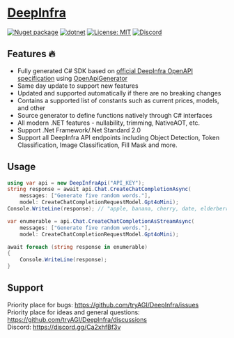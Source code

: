 # [DeepInfra](https://deepinfra.com/docs/deep_infra_api)

[![Nuget package](https://img.shields.io/nuget/vpre/DeepInfra)](https://www.nuget.org/packages/DeepInfra/)
[![dotnet](https://github.com/tryAGI/DeepInfra/actions/workflows/dotnet.yml/badge.svg?branch=main)](https://github.com/tryAGI/DeepInfra/actions/workflows/dotnet.yml)
[![License: MIT](https://img.shields.io/github/license/tryAGI/DeepInfra)](https://github.com/tryAGI/DeepInfra/blob/main/LICENSE.txt)
[![Discord](https://img.shields.io/discord/1115206893015662663?label=Discord&logo=discord&logoColor=white&color=d82679)](https://discord.gg/Ca2xhfBf3v)

## Features 🔥
- Fully generated C# SDK based on [official DeepInfra OpenAPI specification](https://api.deepinfra.com/openapi.json) using [OpenApiGenerator](https://github.com/HavenDV/OpenApiGenerator)
- Same day update to support new features
- Updated and supported automatically if there are no breaking changes
- Contains a supported list of constants such as current prices, models, and other
- Source generator to define functions natively through C# interfaces
- All modern .NET features - nullability, trimming, NativeAOT, etc.
- Support .Net Framework/.Net Standard 2.0
- Support all DeepInfra API endpoints including Object Detection, Token Classification, Image Classification, Fill Mask and more.

## Usage
```csharp
using var api = new DeepInfraApi("API_KEY");
string response = await api.Chat.CreateChatCompletionAsync(
    messages: ["Generate five random words."],
    model: CreateChatCompletionRequestModel.Gpt4oMini);
Console.WriteLine(response); // "apple, banana, cherry, date, elderberry"

var enumerable = api.Chat.CreateChatCompletionAsStreamAsync(
    messages: ["Generate five random words."],
    model: CreateChatCompletionRequestModel.Gpt4oMini);

await foreach (string response in enumerable)
{
    Console.WriteLine(response);
}
```

## Support

Priority place for bugs: https://github.com/tryAGI/DeepInfra/issues  
Priority place for ideas and general questions: https://github.com/tryAGI/DeepInfra/discussions  
Discord: https://discord.gg/Ca2xhfBf3v  